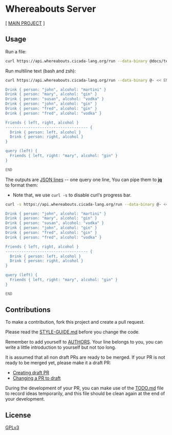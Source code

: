 # Whereabouts Server

[ [MAIN PROJECT](https://github.com/cicada-lang/whereabouts) ]

## Usage

Run a file:

```bash
curl https://api.whereabouts.cicada-lang.org/run --data-binary @docs/tests/clause-and-effect/worksheet-01-party-pairs.cw
```

Run multiline text (bash and zsh):

```bash
curl https://api.whereabouts.cicada-lang.org/run --data-binary @- << END

Drink { person: "john", alcohol: "martini" }
Drink { person: "mary", alcohol: "gin" }
Drink { person: "susan", alcohol: "vodka" }
Drink { person: "john", alcohol: "gin" }
Drink { person: "fred", alcohol: "gin" }
Drink { person: "fred", alcohol: "vodka" }

Friends { left, right, alcohol }
------------------------------------ {
  Drink { person: left, alcohol }
  Drink { person: right, alcohol }
}

query (left) {
  Friends { left, right: "mary", alcohol: "gin" }
}

END
```

The outputs are [JSON lines](https://jsonlines.org) -- one query one line,
You can pipe them to [**jq**](https://stedolan.github.io/jq/) to format them:

- Note that, we use `curl -s` to disable curl's progress bar.

```bash
curl -s https://api.whereabouts.cicada-lang.org/run --data-binary @- << END | jq

Drink { person: "john", alcohol: "martini" }
Drink { person: "mary", alcohol: "gin" }
Drink { person: "susan", alcohol: "vodka" }
Drink { person: "john", alcohol: "gin" }
Drink { person: "fred", alcohol: "gin" }
Drink { person: "fred", alcohol: "vodka" }

Friends { left, right, alcohol }
------------------------------------ {
  Drink { person: left, alcohol }
  Drink { person: right, alcohol }
}

query (left) {
  Friends { left, right: "mary", alcohol: "gin" }
}

END
```

## Contributions

To make a contribution, fork this project and create a pull request.

Please read the [STYLE-GUIDE.md](STYLE-GUIDE.md) before you change the code.

Remember to add yourself to [AUTHORS](AUTHORS).
Your line belongs to you, you can write a little
introduction to yourself but not too long.

It is assumed that all non draft PRs are ready to be merged.
If your PR is not ready to be merged yet, please make it a draft PR:

- [Creating draft PR](https://github.blog/2019-02-14-introducing-draft-pull-requests)
- [Changing a PR to draft](https://docs.github.com/en/pull-requests/collaborating-with-pull-requests/proposing-changes-to-your-work-with-pull-requests/changing-the-stage-of-a-pull-request)

During the development of your PR, you can make use of
the [TODO.md](TODO.md) file to record ideas temporarily,
and this file should be clean again at the end of your development.

## License

[GPLv3](LICENSE)
